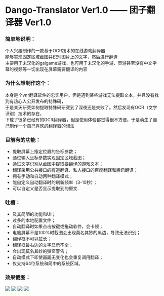 # Dango-Translator Ver1.0 —— 团子翻译器 Ver1.0


### 简单地说明：


个人兴趣制作的一款基于OCR技术的在线游戏翻译器<br/>
能够实现固定区域截图并识别图片上的文字，然后进行翻译<br/>
主要用于未汉化的galgame游戏，也可用于未汉化的手游、页游甚至没有中文字幕的视频等一切出现在屏幕需要翻译的内容<br/>  


### 为什么想制作这个：


本身是个vnr翻译软件的忠实用户，但是遇到某些游戏无法提取文本，并且没有找到有热心人公开发布的特殊码，<br/>
于是某天研究如何提取特殊码研究到了深夜还是失败了。然后发现有OCR（文字识别）技术的存在，<br/>
下载了很多已经有的OCR翻译器，但是使用体验都觉得很不方便，于是萌生了自己制作一个自己喜欢的翻译器的想法<br/>


### 目前有的功能：


+ 提取屏幕上指定位置的坐标参数；
+ 通过输入坐标参数实现固定区域截图；
+ 通过文字识别从截图中提取要翻译的游戏文本；
+ 翻译采用公共接口的有道翻译、私人接口的百度翻译和腾讯翻译；
+ 拥有手动和自动两种翻译模式；
+ 能自定义自动翻译时的刷新频率（3-10秒）；
+ 可以自定义是否显示提取到的原文.


### 吐槽：


+ 及其简陋的功能和UI；
+ 过多的本地配置文件；
+ 自动翻译时如果点击按键或拖动软件，会卡顿；
+ 电脑屏幕不是100%时截图会出现莫名其妙的黑边，导致无法识别；
+ 翻译框不可以拉长；
+ 翻译框最右边的文字显示不全；
+ 会出现莫名其妙的弹窗警告；
+ 自动模式下即使画面无变化也会重复调用翻译；
+ 仅支持64位系统和简中的系统区域。


### 效果截图：

![](https://raw.githubusercontent.com/PantsuDango/Dango-Translator/master/git_image/1.png)
![](https://raw.githubusercontent.com/PantsuDango/Dango-Translator/master/git_image/2.png)
![](https://raw.githubusercontent.com/PantsuDango/Dango-Translator/master/git_image/3.png)
![](https://raw.githubusercontent.com/PantsuDango/Dango-Translator/master/git_image/4.png)


